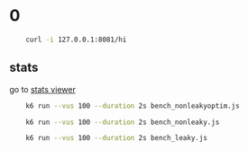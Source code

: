 # 0

```bash
    curl -i 127.0.0.1:8081/hi
```

## stats

go to [stats viewer](http://localhost:18066/debug/statsview)

```bash
    k6 run --vus 100 --duration 2s bench_nonleakyoptim.js
```

```bash
    k6 run --vus 100 --duration 2s bench_nonleaky.js
```

```bash
    k6 run --vus 100 --duration 2s bench_leaky.js
```
